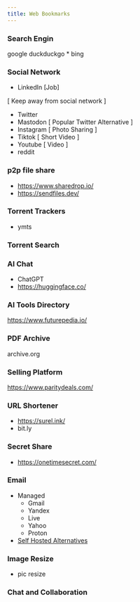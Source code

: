 ```yaml
---
title: Web Bookmarks
---
```


### Search Engin

google
duckduckgo *
bing

### Social Network

- LinkedIn [Job]

[ Keep away from social network ]

- Twitter
- Mastodon [ Popular Twitter Alternative ]
- Instagram [ Photo Sharing ]
- Tiktok [ Short Video ]
- Youtube [ Video ]
- reddit

### p2p file share

- https://www.sharedrop.io/
- https://sendfiles.dev/

### Torrent Trackers

- ymts

### Torrent Search

### AI Chat

- ChatGPT
- https://huggingface.co/

### AI Tools Directory

https://www.futurepedia.io/

### PDF Archive

archive.org

### Selling Platform

https://www.paritydeals.com/

### URL Shortener

- https://surel.ink/
- bit.ly 

### Secret Share

- https://onetimesecret.com/

### Email

- Managed
  - Gmail
  - Yandex
  - Live
  - Yahoo
  - Proton
- [Self Hosted Alternatives](http://localhost:3000/rtx/notes/6%20Operations/8%20Services/Email%20Server/#email-server)

### Image Resize

- pic resize

### Chat and Collaboration


